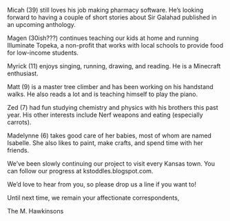 Micah (39) still loves his job making pharmacy software. He’s looking forward to having a couple of short stories about Sir Galahad published in an upcoming anthology.

Magen (30ish???) continues teaching our kids at home and running Illuminate Topeka, a non-profit that works with local schools to provide food for low-income students. 

Myrick (11) enjoys singing, running, drawing, and reading. He is a Minecraft enthusiast.

Matt (9) is a master tree climber and has been working on his handstand walks. He also reads a lot and is teaching himself to play the piano.

Zed (7) had fun studying chemistry and physics with his brothers this past year. His other interests include Nerf weapons and eating (especially carrots).

Madelynne (6) takes good care of her babies, most of whom are named Isabelle. She also likes to paint, make crafts, and spend time with her friends.

We’ve been slowly continuing our project to visit every Kansas town. You can follow our progress at kstoddles.blogspot.com.


We’d love to hear from you, so please drop us a line if you want to!


Until next time, we remain your affectionate correspondents,


The M. Hawkinsons
